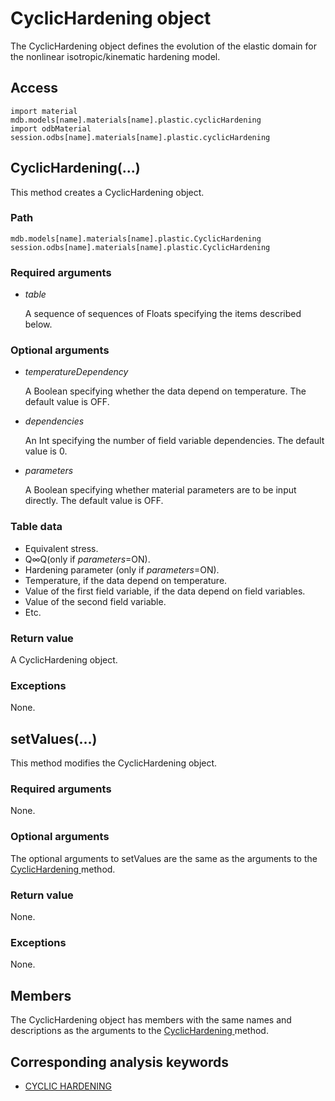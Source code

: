 # CyclicHardening object

The CyclicHardening object defines the evolution of the elastic domain for the nonlinear isotropic/kinematic hardening model.

## Access

```
import material
mdb.models[name].materials[name].plastic.cyclicHardening
import odbMaterial
session.odbs[name].materials[name].plastic.cyclicHardening
```

## CyclicHardening(...)



This method creates a CyclicHardening object.



### Path

```
mdb.models[name].materials[name].plastic.CyclicHardening
session.odbs[name].materials[name].plastic.CyclicHardening
```

### Required arguments

- *table*

  A sequence of sequences of Floats specifying the items described below.

### Optional arguments

- *temperatureDependency*

  A Boolean specifying whether the data depend on temperature. The default value is OFF.

- *dependencies*

  An Int specifying the number of field variable dependencies. The default value is 0.

- *parameters*

  A Boolean specifying whether material parameters are to be input directly. The default value is OFF.

### Table data

- Equivalent stress.
- Q∞Q(only if *parameters*=ON).
- Hardening parameter (only if *parameters*=ON).
- Temperature, if the data depend on temperature.
- Value of the first field variable, if the data depend on field variables.
- Value of the second field variable.
- Etc.

### Return value

A CyclicHardening object.

### Exceptions

None.



## setValues(...)



This method modifies the CyclicHardening object.



### Required arguments

None.

### Optional arguments

The optional arguments to setValues are the same as the arguments to the [CyclicHardening ](https://help.3ds.com/2022/english/DSSIMULIA_Established/SIMACAEKERRefMap/simaker-c-cyclichardeningpyc.htm?ContextScope=all#simaker-cyclichardeningcyclichardeningpyc)method.

### Return value

None.

### Exceptions

None.



## Members

The CyclicHardening object has members with the same names and descriptions as the arguments to the [CyclicHardening ](https://help.3ds.com/2022/english/DSSIMULIA_Established/SIMACAEKERRefMap/simaker-c-cyclichardeningpyc.htm?ContextScope=all#simaker-cyclichardeningcyclichardeningpyc)method.



## Corresponding analysis keywords

- [CYCLIC HARDENING](https://help.3ds.com/2022/english/DSSIMULIA_Established/SIMACAEKEYRefMap/simakey-r-cyclichardening.htm?ContextScope=all#simakey-r-cyclichardening)